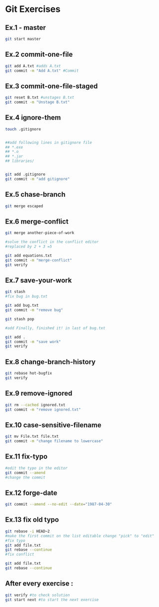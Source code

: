 # Git Exercises

## Ex.1 - master

```bash
git start master
```

## Ex.2 commit-one-file

```bash
git add A.txt #adds A.txt
git commit -m "Add A.txt" #Commit
```

## Ex.3 commit-one-file-staged

```bash
git reset B.txt #unstages B.txt
git commit -m "Unstage B.txt"
```

## Ex.4 ignore-them

```bash
touch .gitignore


##add following lines in gitignore file
## *.exe
## *.o
## *.jar
## libraries/


git add .gitignore
git commit -m "add gitignore"
```

## Ex.5 chase-branch

```bash
git merge escaped
```

## Ex.6 merge-conflict

```bash
git merge another-piece-of-work

#solve the conflict in the conflict editor
#replaced by 2 + 3 =5

git add equations.txt
git commit -m "merge-conflict"
git verify
```

## Ex.7 save-your-work

```bash
git stash
#fix bug in bug.txt

git add bug.txt
git commit -m "remove bug"

git stash pop

#add Finally, finished it! in last of bug.txt

git add .
git commit -m "save work"
git verify
```

## Ex.8 change-branch-history

```bash
git rebase hot-bugfix
git verify
```

## Ex.9 remove-ignored

```bash
git rm --cached ignored.txt
git commit -m "remove ignored.txt"
```

## Ex.10 case-sensitive-filename

```bash
git mv File.txt file.txt
git commit -m "change filename to lowercase"
```

## Ex.11 fix-typo

```bash
#edit the typo in the editor
git commit --amend
#change the commit
```

## Ex.12 forge-date

```bash
git commit --amend --no-edit --date="1987-04-30"
```

## Ex.13 fix old typo

```bash
git rebase -i HEAD~2
#make the first commit on the list editable change "pick" to "edit"
#fix typo
git add file.txt
git rebase --continue
#fix conflict

git add file.txt
git rebase --continue
```
## After every exercise :
```bash
git verify #to check solution
git start next #to start the next exercise
```
